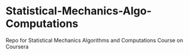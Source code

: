 # Statistical-Mechanics-Algo-Computations
Repo for Statistical Mechanics Algorithms and Computations Course on Coursera
